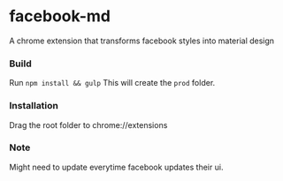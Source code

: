 # facebook-md
A chrome extension that transforms facebook styles into material design

### Build
Run ```npm install && gulp```
This will create the ```prod``` folder.

### Installation
Drag the root folder to chrome://extensions

### Note
Might need to update everytime facebook updates their ui.
